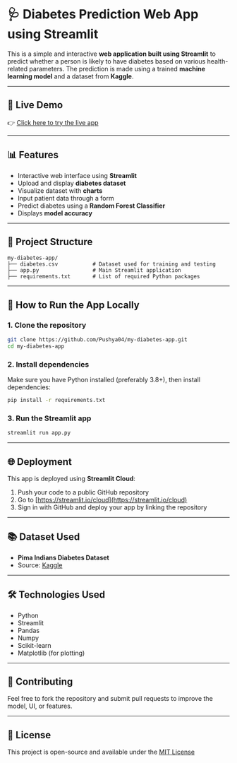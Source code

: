 # 🩺 Diabetes Prediction Web App using Streamlit

This is a simple and interactive **web application built using Streamlit** to predict whether a person is likely to have diabetes based on various health-related parameters. The prediction is made using a trained **machine learning model** and a dataset from **Kaggle**.

---

## 🚀 Live Demo

👉 [Click here to try the live app](https://my-diabetes-app-i5vvpdkkldhmrt9tnzygph.streamlit.app/)  

---

## 📊 Features

- Interactive web interface using **Streamlit**
- Upload and display **diabetes dataset**
- Visualize dataset with **charts**
- Input patient data through a form
- Predict diabetes using a **Random Forest Classifier**
- Displays **model accuracy**

---

## 📂 Project Structure

```
my-diabetes-app/
├── diabetes.csv           # Dataset used for training and testing
├── app.py                 # Main Streamlit application
├── requirements.txt       # List of required Python packages
```

---

## 🔧 How to Run the App Locally

### 1. Clone the repository

```bash
git clone https://github.com/Pushya04/my-diabetes-app.git
cd my-diabetes-app
```

### 2. Install dependencies

Make sure you have Python installed (preferably 3.8+), then install dependencies:

```bash
pip install -r requirements.txt
```

### 3. Run the Streamlit app

```bash
streamlit run app.py
```

---

## 🌐 Deployment

This app is deployed using **Streamlit Cloud**:

1. Push your code to a public GitHub repository
2. Go to [https://streamlit.io/cloud](https://streamlit.io/cloud)
3. Sign in with GitHub and deploy your app by linking the repository

---

## 📚 Dataset Used

- **Pima Indians Diabetes Dataset**
- Source: [Kaggle](https://www.kaggle.com/datasets/uciml/pima-indians-diabetes-database)

---

## 🛠️ Technologies Used

- Python
- Streamlit
- Pandas
- Numpy
- Scikit-learn
- Matplotlib (for plotting)

---

## 🤝 Contributing

Feel free to fork the repository and submit pull requests to improve the model, UI, or features.

---

## 📜 License

This project is open-source and available under the [MIT License](LICENSE)
